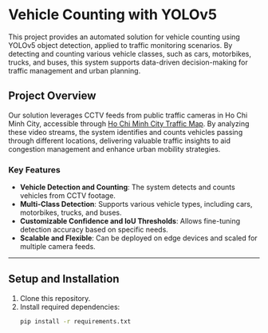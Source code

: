 # Vehicle Counting with YOLOv5

This project provides an automated solution for vehicle counting using YOLOv5 object detection, applied to traffic monitoring scenarios. By detecting and counting various vehicle classes, such as cars, motorbikes, trucks, and buses, this system supports data-driven decision-making for traffic management and urban planning.

## Project Overview

Our solution leverages CCTV feeds from public traffic cameras in Ho Chi Minh City, accessible through [Ho Chi Minh City Traffic Map](http://giaothong.hochiminhcity.gov.vn/Map.aspx). By analyzing these video streams, the system identifies and counts vehicles passing through different locations, delivering valuable traffic insights to aid congestion management and enhance urban mobility strategies.

### Key Features

- **Vehicle Detection and Counting**: The system detects and counts vehicles from CCTV footage.
- **Multi-Class Detection**: Supports various vehicle types, including cars, motorbikes, trucks, and buses.
- **Customizable Confidence and IoU Thresholds**: Allows fine-tuning detection accuracy based on specific needs.
- **Scalable and Flexible**: Can be deployed on edge devices and scaled for multiple camera feeds.

---

## Setup and Installation

1. Clone this repository.
2. Install required dependencies:
   ```bash
   pip install -r requirements.txt
